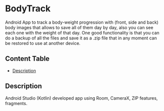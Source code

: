 # BodyTrack

Android App to track a body-weight progression with (front, side and back) body images that allows to save all of them day by day, also you can see each one with the weight of that day.
One good functionality is that you can do a backup of all the files and save it as a .zip file that in any moment can be restored to use at another device.

## Content Table
- [Description](#description)

## Description

Android Studio (Kotlin) developed app using Room, CameraX, ZIP features, fragments.
